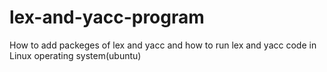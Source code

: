 # lex-and-yacc-program
How to add packeges of lex and yacc and how to run lex and yacc code in Linux operating system(ubuntu)
